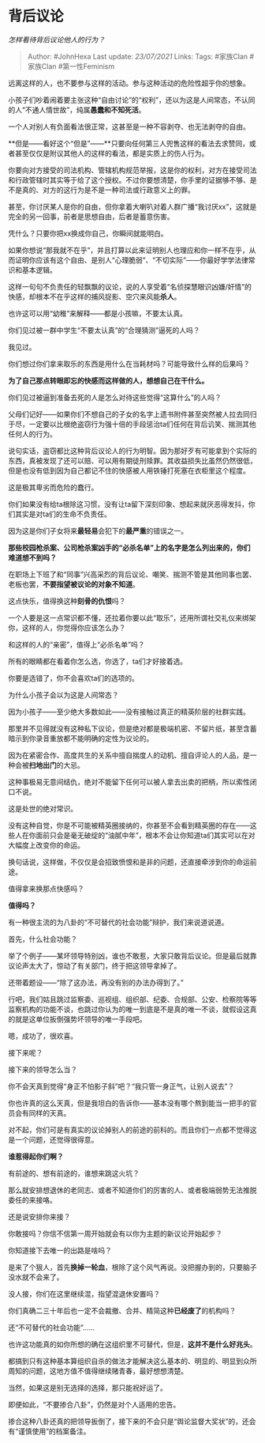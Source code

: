 # 背后议论
*怎样看待背后议论他人的行为？*

> Author: #JohnHexa
Last update: *23/07/2021* 
Links:
Tags:  #家族Clan #家族Clan #第一性Feminism


远离这样的人，也不要参与这样的活动。参与这种活动的危险性超乎你的想象。

小孩子们吵着闹着要主张这种“自由讨论”的“权利”，还以为这是人间常态，不认同的人“不通人情世故”，纯属**愚蠢和不知死活**。

一个人对别人有负面看法很正常，这甚至是一种不容剥夺、也无法剥夺的自由。

**但是——看好这个“但是”——**只要向任何第三人兜售这样的看法去求赞同，或者甚至仅仅是附议其他人的这样的看法，都是实质上的伤人行为。

你要向对方接受的司法机构、管辖机构规范举报，这是你的权利，对方在接受司法和行政管辖时其实等于给了这个授权。不过你要想清楚，你手里的证据够不够、是不是真的、对方的这行为是不是一种司法或行政意义上的罪。

甚至，你讨厌某人是你的自由，但你拿着大喇叭对着人群广播“我讨厌xx”，这就是完全的另一回事，前者是思想自由，后者是蓄意伤害。

凭什么？只要你把xx换成你自己，你瞬间就能明白。

如果你想说“那我就不在乎”，并且打算以此来证明别人也理应和你一样不在乎，从而证明你应该有这个自由、是别人“心理脆弱”、“不切实际”——你最好学学法律常识和基本逻辑。

这样一句句不负责任的轻飘飘的议论，说的人享受着“名侦探慧眼识凶嫌/奸情”的快感，却根本不在乎这样的捕风捉影、空穴来风能**杀人**。

也许这可以用“幼稚”来解释——都是小孩嘛，不要太认真。

你们见过被一群中学生“不要太认真”的“合理猜测”逼死的人吗？

我见过。

你们想过你们拿来取乐的东西是用什么在当耗材吗？可能导致什么样的后果吗？

**为了自己那点转眼即忘的快感而这样做的人，想想自己在干什么。**

你们见过被逼到准备去死的人是怎么对待这些觉得“这算什么”的人吗？

父母们记好——如果你们不想自己的子女的名字上遗书附件甚至突然被人拉去同归于尽，一定要以比根绝盗窃行为强十倍的手段惩治ta们任何在背后讥笑、揣测其他任何人的行为。

说句实话，盗窃都比这种背后议论人的行为明智。因为那好歹有可能拿到个实际的东西，真被发现了还可以赔、可以用有期徒刑赎罪。其收益损失比虽然仍然很低，但是也没有低到因为自己都记不住的快感被人用铁锤打死塞在衣柜里这个程度。

这是极其卑劣而危险的蠢行。

你们如果没有给ta根除这习惯，没有让ta留下深刻印象、想起来就厌恶得发抖，你们其实是对ta们的生命不负责任。

因为这是你们子女将来**最轻易**会犯下的**最严重**的错误之一。

**那些校园枪杀案、公司枪杀案凶手的“必杀名单”上的名字是怎么列出来的，你们难道想不到吗？**

在职场上下班了和“同事”兴高采烈的背后议论、嘲笑、揣测不管是其他同事也罢、老板也罢，**不要指望被议论的对象不知道**。

这点快乐，值得换这种**刻骨的仇恨**吗？

一个人要是这一点常识都不懂，还拉着你要以此“取乐”，还用所谓社交礼仪来绑架你，这样的人，你觉得你应该怎么办？

和这样的人的“亲密”，值得上“必杀名单”吗？

  


所有的眼睛都在看着你怎么选，你选了，ta们才好接着选。

你要是选错了，你不会喜欢ta们的选项的。

为什么小孩子会以为这是人间常态？

因为小孩子——至少绝大多数如此——没有接触过真正的精英阶层的社群实践。

那里并不见得就没有这种私下议论，但是绝对都是极端机密、不留片纸，甚至含蓄暗示到你录音重放都不能明确的定性为议论的。

因为在紧密合作、高度共生的关系中擅自揣度人的动机、擅自评论人的人品，是一种会被**扫地出门**的大忌。

这种事极易无意间结仇，绝对不能留下任何可以被人拿去出卖的把柄，所以索性闭口不说。

这是处世的绝对常识。

没有这种自觉，你是不可能被精英圈接纳的，你甚至不会看到精英圈的存在——这些人在你面前只会是毫无破绽的“油腻中年”，根本不会让你知道ta们其实可以在对大幅度上改变你的命运。

换句话说，这样做，不仅仅是会招致愤恨和是非的问题，还直接牵涉到你的命运前途。

值得拿来换那点快感吗？

**值得吗？**

有一种很主流的为八卦的“不可替代的社会功能”辩护，我们来说道说道。

首先，什么社会功能？

举了个例子——某坏领导特别凶，谁也不敢惹，大家只敢背后议论。但是最后就靠议论声太大了，惊动了有关部门，终于把这领导拿掉了。

还带着题设——“除了这办法，再没有别的办法办得到了。”

行吧，我们姑且跳过监察委、巡视组、组织部、纪委、合规部、公安、检察院等等监察机构的功能不谈，也跳过你认为的唯一到底是不是真的唯一不谈，就假设这真的就是这单位扳倒强势坏领导的唯一手段吧。

嗯，成功了，很欢喜。

接下来呢？

接下来的领导怎么当？

你不会天真到觉得“身正不怕影子斜”吧？“我只管一身正气，让别人说去”？

你也许真的这么天真，但是我坦白的告诉你——基本没有哪个熬到能当一把手的官员会有同样的天真。

对不起，你们可是有真实的议论掉别人的前途的前科的。而且你们一点都不觉得这是一个问题，还觉得很得意。

**谁惹得起你们啊？**

有前途的、想有前途的，谁想来跳这火坑？

那么就安排想退休的老同志、或者不知道你们的厉害的人、或者极端弱势无法推脱委任的来接咯。

还是说安排你来接？

你敢接吗？你信不信第一周开始就会有以你为主题的新议论开始起步？

你知道接下去唯一的出路是啥吗？

是来了个狠人，首先**换掉一轮血**，根除了这个风气再说。没把握办到的，只要脑子没水就不会来了。

没人接，你们在这里继续混，指望混退休安置吗？

你们真确二三十年后也一定不会裁撤、合并、精简这种**已经废了**的机构吗？

还“不可替代的社会功能”……

也许这功能真的如你所想的确在这组织里不可替代，但是，**这并不是什么好兆头**。

都搞到只有这种基本算组织自杀的做法才能解决这么基本的、明显的、明显到众所周知的问题，这地方值不值得继续赌青春，最好想想清楚。

当然，如果这是别无选择的选择，那只能祝好运了。

即便如此，“不要掺合八卦”，仍然是对个人适用的忠告。

掺合这种八卦还真的把领导扳倒了，接下来的不会只是“舆论监督大奖状”的，还会有“谨慎使用”的档案备注。



